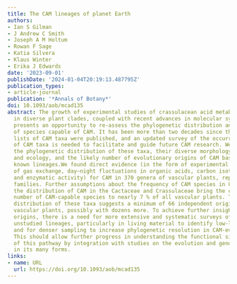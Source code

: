 ```yaml
---
title: The CAM lineages of planet Earth
authors:
- Ian S Gilman
- J Andrew C Smith
- Joseph A M Holtum
- Rowan F Sage
- Katia Silvera
- Klaus Winter
- Erika J Edwards
date: '2023-09-01'
publishDate: '2024-01-04T20:19:13.487795Z'
publication_types:
- article-journal
publication: '*Annals of Botany*'
doi: 10.1093/aob/mcad135
abstract: The growth of experimental studies of crassulacean acid metabolism (CAM)
  in diverse plant clades, coupled with recent advances in molecular systematics,
  presents an opportunity to re-assess the phylogenetic distribution and diversity
  of species capable of CAM. It has been more than two decades since the last comprehensive
  lists of CAM taxa were published, and an updated survey of the occurrence and distribution
  of CAM taxa is needed to facilitate and guide future CAM research. We aimed to survey
  the phylogenetic distribution of these taxa, their diverse morphology, physiology
  and ecology, and the likely number of evolutionary origins of CAM based on currently
  known lineages.We found direct evidence (in the form of experimental or field observations
  of gas exchange, day–night fluctuations in organic acids, carbon isotope ratios
  and enzymatic activity) for CAM in 370 genera of vascular plants, representing 38
  families. Further assumptions about the frequency of CAM species in CAM clades and
  the distribution of CAM in the Cactaceae and Crassulaceae bring the currently estimated
  number of CAM-capable species to nearly 7 % of all vascular plants. The phylogenetic
  distribution of these taxa suggests a minimum of 66 independent origins of CAM in
  vascular plants, possibly with dozens more. To achieve further insight into CAM
  origins, there is a need for more extensive and systematic surveys of previously
  unstudied lineages, particularly in living material to identify low-level CAM activity,
  and for denser sampling to increase phylogenetic resolution in CAM-evolving clades.
  This should allow further progress in understanding the functional significance
  of this pathway by integration with studies on the evolution and genomics of CAM
  in its many forms.
links:
- name: URL
  url: https://doi.org/10.1093/aob/mcad135
---
```

